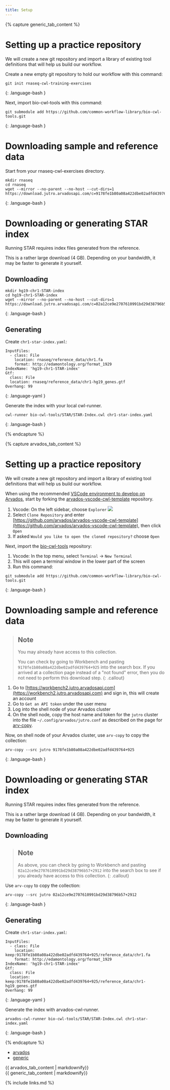 ```yaml
---
title: Setup
---
```


{% capture generic_tab_content %}

# Setting up a practice repository

We will create a new git repository and import a library of existing
tool definitions that will help us build our workflow.

Create a new empty git repository to hold our workflow with this command:

```
git init rnaseq-cwl-training-exercises
```
{: .language-bash }

Next, import bio-cwl-tools with this command:

```
git submodule add https://github.com/common-workflow-library/bio-cwl-tools.git
```
{: .language-bash }

# Downloading sample and reference data

Start from your rnaseq-cwl-exercises directory.

```
mkdir rnaseq
cd rnaseq
wget --mirror --no-parent --no-host --cut-dirs=1 https://download.jutro.arvadosapi.com/c=9178fe1b80a08a422dbe02adfd439764+925/
```
{: .language-bash }

# Downloading or generating STAR index

Running STAR requires index files generated from the reference.

This is a rather large download (4 GB).  Depending on your bandwidth, it may be faster to generate it yourself.

## Downloading

```
mkdir hg19-chr1-STAR-index
cd hg19-chr1-STAR-index
wget --mirror --no-parent --no-host --cut-dirs=1 https://download.jutro.arvadosapi.com/c=02a12ce9e2707610991bd29d38796b57+2912/
```
{: .language-bash }

## Generating

Create `chr1-star-index.yaml`:

```
InputFiles:
  - class: File
    location: rnaseq/reference_data/chr1.fa
    format: http://edamontology.org/format_1929
IndexName: 'hg19-chr1-STAR-index'
Gtf:
  class: File
  location: rnaseq/reference_data/chr1-hg19_genes.gtf
Overhang: 99
```
{: .language-yaml }

Generate the index with your local cwl-runner.

```
cwl-runner bio-cwl-tools/STAR/STAR-Index.cwl chr1-star-index.yaml
```
{: .language-bash }

{% endcapture %}

{% capture arvados_tab_content %}

# Setting up a practice repository

We will create a new git repository and import a library of existing
tool definitions that will help us build our workflow.

When using the recommended [VSCode environment to develop on Arvados](https://doc.arvados.org/v2.3/user/cwl/arvados-vscode-training.html),
start by forking the
[arvados-vscode-cwl-template](https://github.com/arvados/arvados-vscode-cwl-template)
repository.

1. Vscode: On the left sidebar, choose `Explorer` ![](assets/img/Explorer.png)
1. Select `Clone Repository` and enter [https://github.com/arvados/arvados-vscode-cwl-template](https://github.com/arvados/arvados-vscode-cwl-template), then click `Open`
1. If asked `Would you like to open the cloned repository?` choose `Open`

Next, import the [bio-cwl-tools](https://github.com/common-workflow-library/bio-cwl-tools) repository:

1. Vscode: In the top menu, select `Terminal` &rarr; `New Terminal`
1. This will open a terminal window in the lower part of the screen
1. Run this command:
```
git submodule add https://github.com/common-workflow-library/bio-cwl-tools.git
```
{: .language-bash }

# Downloading sample and reference data

> ## Note
>
> You may already have access to this collection.
>
> You can check by going to Workbench and pasting
> `9178fe1b80a08a422dbe02adfd439764+925` into the search box.  If you
> arrived at a collection page instead of a "not found" error, then
> you do not need to perform this download step.
{: .callout}

1. Go to [https://workbench2.jutro.arvadosapi.com](https://workbench2.jutro.arvadosapi.com) and sign in, this will create an account
2. Go to `Get an API token` under the user menu
3. Log into the shell node of your Arvados cluster
4. On the shell node, copy the host name and token for the `jutro` cluster into the file `~/.config/arvados/jutro.conf` as described on the page for [arv-copy](https://doc.arvados.org/user/topics/arv-copy.html).

Now, on shell node of your Arvados cluster, use `arv-copy` to copy the collection:

```
arv-copy --src jutro 9178fe1b80a08a422dbe02adfd439764+925
```
{: .language-bash }

# Downloading or generating STAR index

Running STAR requires index files generated from the reference.

This is a rather large download (4 GB).  Depending on your bandwidth, it may be faster to generate it yourself.

## Downloading

> ## Note
>
> As above, you can check by going to Workbench and pasting
> `02a12ce9e2707610991bd29d38796b57+2912` into the search box to see
> if you already have access to this collection.
{: .callout}

Use `arv-copy` to copy the collection:

```
arv-copy --src jutro 02a12ce9e2707610991bd29d38796b57+2912
```
{: .language-bash }

## Generating

Create `chr1-star-index.yaml`:

```
InputFiles:
  - class: File
    location: keep:9178fe1b80a08a422dbe02adfd439764+925/reference_data/chr1.fa
    format: http://edamontology.org/format_1929
IndexName: 'hg19-chr1-STAR-index'
Gtf:
  class: File
  location: keep:9178fe1b80a08a422dbe02adfd439764+925/reference_data/chr1-hg19_genes.gtf
Overhang: 99
```
{: .language-yaml }

Generate the index with arvados-cwl-runner.

```
arvados-cwl-runner bio-cwl-tools/STAR/STAR-Index.cwl chr1-star-index.yaml
```
{: .language-bash }

{% endcapture %}

<div class="tabbed">
  <ul class="tab">
      <li><a href="#section-arvados">arvados</a></li>
      <li><a href="#section-generic">generic</a></li>
  </ul>

  <section id="section-arvados">{{ arvados_tab_content | markdownify}}</section>
  <section id="section-generic">{{ generic_tab_content | markdownify}}</section>
</div>

{% include links.md %}
